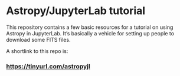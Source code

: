 # Astropy/JupyterLab tutorial

This repository contains a few basic resources for a tutorial on using Astropy
in JupyterLab. It’s basically a vehicle for setting up people to download some
FITS files.

A shortlink to this repo is:

### <https://tinyurl.com/astropyjl>
